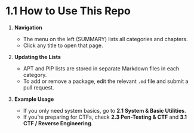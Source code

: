 # 1.1 How to Use This Repo

1. **Navigation**  
   - The menu on the left (SUMMARY) lists all categories and chapters.  
   - Click any title to open that page.

2. **Updating the Lists**  
   - APT and PIP lists are stored in separate Markdown files in each category.  
   - To add or remove a package, edit the relevant `.md` file and submit a pull request.

3. **Example Usage**  
   - If you only need system basics, go to **2.1 System & Basic Utilities**.  
   - If you’re preparing for CTFs, check **2.3 Pen-Testing & CTF** and **3.1 CTF / Reverse Engineering**.

